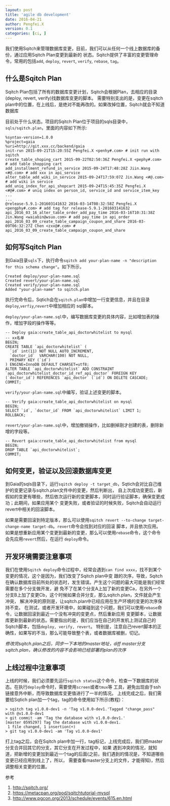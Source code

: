 ```yaml
---
layout: post
title: 'agile db development'
date: 2016-04-21
author: Pengfei.X
version: 0.1
categories: [ci, ]
---
```



我们使用Sqitch来管理数据库变更，目前，我们可以从任何一个线上数据库的备份，通过应用Sqitch Plan变更到最新的
状态。Sqitch提供了丰富的变更管理命令，常用的包括`add`, `deploy`, `revert`, `verify`, `rebase`, `tag`。

## 什么是Sqitch Plan

Sqitch Plan包括了所有的数据库变更计划，Sqitch会根据Plan，去相应的目录(deploy, revert, verify)找数据库变更的脚本。
需要特别支出的是，变更在sqitch plan中的位置，在上线后，是绝对不能再改的。如果改掉位置，Sqitch就会不知道数据库

目前处于什么状态。项目的Sqitch Plan位于项目的sqls目录中，`sqls/sqitch.plan`，里面的内容如下所示:

	%syntax-version=1.0.0
	%project=gaia
	%uri=http://git.xxx.cc/backend/gaia
	init-run 2015-09-21T15:20:55Z Pengfei.X <penhy#.com> # init run with sqitch
	create_table_shoping_cart 2015-09-22T02:50:36Z Pengfei.X <pephy#.com> # add table shopping cart
	add_installment_refund_in_service 2015-09-24T17:48:28Z Jiin.Wang <#@.com> # add xxx in api_service
	alter_table_add_wiki_in_service 2015-09-24T17:59:07Z Jin.Wang <#@.com> # add wiki in service
	add_uniq_index_for_api_shopcart 2015-09-24T15:45:35Z Pengfei.X <#@#.com> # uniq index on person_id, service_id and service_item_key
	...
	...
	@release-5.9.1-201603141632 2016-03-14T08:32:58Z Pengfei.X <pengphy#.com> # add tag for release-5.9.1-201603141632
	api_2016_03_16_alter_table_order_add_pay_time 2016-03-16T10:31:38Z Jin.Wang <waiabin@wsuo.com> # add pay_time in api_order
	api_2016_03_09_create_table_campaign_coupon_and_share 2016-03-09T06:32:27Z Chen <zxx@#.com> # api_2016_03_09_create_table_campaign_coupon_and_share


## 如何写Sqitch Plan

到Gaia目录`sqls`下，执行命令`sqitch add your-plan-name -n "description for this schema change"`。如下所示，

	Created deploy/your-plan-name.sql
	Created revert/your-plan-name.sql
	Created verify/your-plan-name.sql
	Added "your-plan-name" to sqitch.plan


执行完命令后，Sqtich会在`sqitch.plan`中增加一行变更信息，并且在目录`deploy`,`verfiy`,`revert`中增加相应的
sql脚本。

`deploy/your-plan-name.sql`中，编写数据库变更的具体内容，比如增加表的操作，增加字段的操作等等。

	-- Deploy gaia:create_table_api_doctorwhitelist to mysql
	-- xx名单
	BEGIN;
	CREATE TABLE `api_doctorwhitelist` (
	  `id` int(11) NOT NULL AUTO_INCREMENT,
	  `doctor_id`  VARCHAR(100) NOT NULL,
	  PRIMARY KEY (`id`)
	) ENGINE=InnoDB DEFAULT CHARSET=utf8;
	ALTER TABLE `api_doctorwhitelist` ADD CONSTRAINT `api_doctorwhitelist_doctor_id_ref_api_doctor` FOREIGN KEY (`doctor_id`) REFERENCES `api_doctor` (`id`) ON DELETE CASCADE;
	COMMIT;

`verify/your-plan-name.sql`中编写，验证上述变更的脚本。

	-- Verify gaia:create_table_api_doctorwhitelist on mysql
	BEGIN;
	SELECT `id`, `doctor_id` FROM `api_doctorwhitelist` LIMIT 1;
	ROLLBACK;

`revert/your-plan-name.sql`中，增加撤销操作，比如删掉刚才创建的表，删除新增的字段等。

	-- Revert gaia:create_table_api_doctorwhitelist from mysql
	BEGIN;
	DROP TABLE `api_doctorwhitelist`;
	COMMIT;


## 如何变更，验证以及回滚数据库变更

到Gaia的sqls目录下，运行`sqitch deploy -t target_db`，Sqtich会对比自己维护的变更记录与sqitch.plan文件中的变更，然后判断出，
自上次成功变更后，新假如的变更有哪些，然后依次运行新的变更脚本，同时运行验证脚本，确保变更成功；此期间，如果应用某个
变更失败，或者验证的时候失败，Sqitch会自动运行revert中相关的回滚脚本。

如果是需要回滚到特定版本，那么可以使用`sqitch revert --to-change target-change-name target-db`。`revert`命令会找到对应的回滚
脚本，并且依次应用。如果是想重新应用某个变更到最新的变更，那么可以使用`rebase`命令，这个命令会先应用`revert`然后，在运行
`deploy`命令。


## 开发环境需要注意事项

我们在使用`Sqitch deploy`命令过程中，经常会遇到`can find xxxx`，找不到某个变更的情况，这个是因为，我们改变了Sqitch plan中变
跟的次序，导致，Sqitch在确认数据库目前所处的状态时，发生错误。产生这个问题的最大可能是我们经常需要在多个分支做开发，避
免不了在某个分支A上加了新的变更Ca，在另外一个分支B上加了变更Cb，这个时候如果合并分支，那么sqitch.plan，文件就会产生冲突，
解决冲突的原则是，让sqitch.plan中已经应用在生产环境的变更的次序保持不变。
在测试，或者开发环境中，如果碰到这个问题，我们可以使用`rebase`命令，让数据回滚到最近一个没有冲突的变更点，然后重新应用
变更脚本，让数据库更新到最新的状态。需要指出的是，我们应当在自己的开发机上测试自己的Sqitch脚本，包括`deploy, verify, revert`。
特别是，注意自己revert脚本的正确性，如果写的不当，那么可能导致整个表，或者数据库被删，切记。

*修改完sqitch.plan之后，同步一下本地的master地址，diff master分支sqitch.plan，确认修改的内容不会影响已经部署的plan的次序*


## 上线过程中注意事项

上线的时候，我们必须要先运行`sqitch status`这个命令，检查一下数据库的状态。在执行`deploy`命令时，需要使用`screen`或者`tmux`等
工具，避免出现由于ssh链接意外中断，而导致数据库变更值进行了一半的情况。
上线完成之后，我们需要给Sqtich plan加一个tag，tag的命令使用如下所示(教程)：

	> sqitch tag v1.0.0-dev1 -n 'Tag v1.0.0-dev1.'Tagged "change_pass" with @v1.0.0-dev1
	> git commit -am 'Tag the database with v1.0.0-dev1.'
	[master 0595297] Tag the database with v1.0.0-dev1.
	 1 file changed, 1 insertion(+)
	> git tag v1.0.0-dev1 -am 'Tag v1.0.0-dev1'

打上tag之后，会在Sqitch plan中加一行，tag标记，上线完成后，我们把master分支合并回其它的分支，其它分支在开发过程中，如果
遇到冲突的情况，就知道，把新增的变更加到最近一个tag的后面(之前，我们遇到的情况是，不知道哪些变更已经应用到线上了，所以，
需要查看master分支上的文件，才能得知)，然后调整相关变更的位置。


参考

1. http://sqitch.org/
2. https://metacpan.org/pod/sqitchtutorial-mysql
3. http://www.pgcon.org/2013/schedule/events/615.en.html
